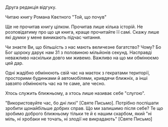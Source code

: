 Друга редакція відгуку.

Читаю книгу Романа Квєтного "Той, що почув"

Ще не прочитав книгу цілком. Прочитав лише кілька історій.
Не розповідатиму про що ця книга, краще прочитайте її самі.
Скажу лише які думки у мене виникають підчас читання.

Чи знаєте Ви, що більшість з нас мають величезне багатство? Чому? Бо Бог щороку дарує нам 31 з половиною мільйонів секунд. Насправді неважливо наскільки довго ми живемо. Важливо на що ми обмінюємо цей дар.

Одні жадібно обмінюють свій час на маєток з гекратами території, просторими будинками й автомобілями, кривдячи ближніх, а інші завзято обмінюють час на те саме, але чесно.

Хтось служить ближньому, а хтось лише називає себе "слугою".

"Використовуйте час, бо дні лихі" [Святе Письмо].
Потрібно поспішати зробити щонайбільше добрих справ.
Що ми залишимо після себе? Те що зробимо доброго ближньому тільки те й є нашим скарбом, який "ні міль, ні хробаки не точать, ні злодії не викрадають" [Святе Письмо]


